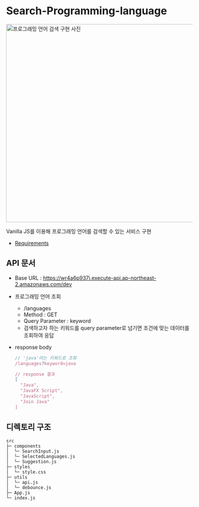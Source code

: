 # Search-Programming-language
<img width="535" alt="프로그래밍 언어 검색 구현 사진" src="https://user-images.githubusercontent.com/75539452/168452669-bdb6ee14-f886-4c0e-8301-9aa98372557e.png">

Vanilla JS를 이용해 프로그래밍 언어를 검색할 수 있는 서비스 구현</br>

- [Requirements](https://github.com/JiyuChoi/Search-Programming-language/issues/1)

## API 문서
- Base URL : https://wr4a6p937i.execute-api.ap-northeast-2.amazonaws.com/dev

- 프로그래밍 언어 조회
  - /languages
  - Method : GET
  - Query Parameter : keyword
  - 검색하고자 하는 키워드를 query parameter로 넘기면 조건에 맞는 데이터를 조회하여 응답

- response body
  ```jsx
  // 'java'라는 키워드로 조회
  /languages?keyword=java

  // response 결과
  [
    "Java",
    "JavaFX Script",
    "JavaScript",
    "Join Java"
  ]
  ```

## 디렉토리 구조

```
src
├─ components
│  └─ SearchInput.js
│  └─ SelectedLanguages.js
│  └─ Suggestion.js
├─ styles
│  └─ style.css
├─ utils
│  └─ api.js
│  └─ debounce.js
├─ App.js
└─ index.js
```
